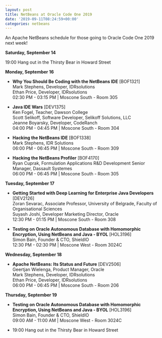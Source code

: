```yaml
---
layout: post
title: NetBeans at Oracle Code One 2019
date: '2019-09-11T08:24:59+00:00'
categories: netbeans
---
```

An Apache NetBeans schedule for those going to Oracle Code One 2019 next week!

<p><b>Saturday, September 14</b>

<p>19:00 Hang out in the Thirsty Bear in Howard Street

<p><b>Monday, September 16</b>

<ul>

<li><b>Why You Should Be Coding with the NetBeans IDE</b> [BOF1321]
<br/>Mark Stephens, Developer, IDRsolutions
<br/>Ethan Price, Developer, IDRsolutions
<br/>02:30 PM - 03:15 PM | Moscone South - Room 305</li>
<p>
<li><b>Java IDE Wars</b> [DEV1375]
<br/>Ken Fogel, Teacher, Dawson College
<br/>Scott Selikoff, Software Developer, Selikoff Solutions, LLC
<br/>Jeanne Boyarsky, Developer, CodeRanch
<br/>04:00 PM - 04:45 PM | Moscone South - Room 304</li>
<p>
<lI><b>Hacking the NetBeans IDE</b> [BOF1338]
<br/>Mark Stephens, IDR Solutions
<br/>06:00 PM - 06:45 PM | Moscone South - Room 309</li>
<p>
<li><b>Hacking the NetBeans Profiler</b> [BOF4170]
<br/>Ryan Cuprak, Formulation Applications R&D Development Senior Manager, Dassault Systemes
<br/>06:00 PM - 06:45 PM | Moscone South - Room 305</li>

</ul>

<p><b>Tuesday, September 17</b>

<ul>

<li><b>Getting Started with Deep Learning for Enterprise Java Developers</b> [DEV2126]
<br/>Zoran Sevarac, Associate Professor, University of Belgrade, Faculty of Organisational Sciences
<br/>Suyash Joshi, Developer Marketing Director, Oracle
<br/>12:30 PM - 01:15 PM | Moscone South - Room 308</li>
<p>
<li><b>Testing on Oracle Autonomous Database with Homomorphic Encryption, Using NetBeans and Java - BYOL</b> [HOL3196]
<br/>Simon Bain, Founder & CTO, ShieldIO
<br/>12:30 PM - 02:30 PM |  Moscone West - Room 3024C</li>

</ul>

<p><b>Wednesday, September 18</b>

<ul>

<li><b>Apache NetBeans: Its Status and Future</b> [DEV2506]
<br/>Geertjan Wielenga, Product Manager, Oracle
<br/>Mark Stephens, Developer, IDRsolutions
<br/>Ethan Price, Developer, IDRsolutions
<br/>06:00 PM - 06:45 PM | Moscone South - Room 206</li>

</ul>

<p><b>Thursday, September 19</b>

<ul>

<li><b>Testing on Oracle Autonomous Database with Homomorphic Encryption, Using NetBeans and Java - BYOL</b> [HOL3196]
<br/>Simon Bain, Founder & CTO, ShieldIO
<br/>09:00 AM - 11:00 AM |  Moscone West - Room 3024C</li>

<p>
<li>19:00 Hang out in the Thirsty Bear in Howard Street</li>

</ul>
